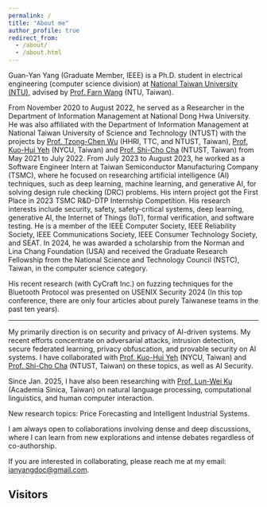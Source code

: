 ```yaml
---
permalink: /
title: "About me"
author_profile: true
redirect_from:
  - /about/
  - /about.html
---
```


<!-- > [My publication list](https://scholar.google.com/citations?user=iCdd6fAAAAAJ&hl=en) -->

Guan-Yan Yang (Graduate Member, IEEE) is a Ph.D. student in electrical engineering (computer science division) at [National Taiwan University (NTU)](https://www.ntu.edu.tw/english/), advised by [Prof. Farn Wang](https://cc.ee.ntu.edu.tw/~farn/) (NTU, Taiwan).

From November 2020 to August 2022, he served as a Researcher in the Department of Information Management at National Dong Hwa University. He was also affiliated with the Department of Information Management at National Taiwan University of Science and Technology (NTUST) with the projects by [Prof. Tzong-Chen Wu](https://www.cs.ntust.edu.tw/p/406-1102-104683,r2079.php) (HHRI, TTC, and NTUST, Taiwan), [Prof. Kuo-Hui Yeh](https://scholar.google.com.tw/citations?user=nLG4OMAAAAAJ&hl=zh-TW) (NYCU, Taiwan) and [Prof. Shi-Cho Cha](https://www.cs.ntust.edu.tw/p/405-1102-106269,c10961.php?Lang=en) (NTUST, Taiwan) from May 2021 to July 2022. From July 2023 to August 2023, he worked as a Software Engineer Intern at Taiwan Semiconductor Manufacturing Company (TSMC), where he focused on researching artificial intelligence (AI) techniques, such as deep learning, machine learning, and generative AI, for solving design rule checking (DRC) problems. His intern project got the First Place in 2023 TSMC R&D-DTP Internship Competition. His research interests include security, safety, safety-critical systems, deep learning, generative AI, the Internet of Things (IoT), formal verification, and software testing. 
He is a member of the IEEE Computer Society, IEEE Reliability Society, IEEE Communications Society, IEEE Consumer Technology Society, and SEAT. In 2024, he was awarded a scholarship from the Norman and Lina Chang Foundation (USA) and received the Graduate Research Fellowship from the National Science and Technology Council (NSTC), Taiwan, in the computer science category.

His recent research (with CyCraft Inc.) on fuzzing techniques for the Bluetooth Protocol was presented on USENIX Security 2024 (In this top conference, there are only four articles about purely Taiwanese teams in the past ten years).

<!-- (My [Curriculum Vitae]()) -->

---

My primarily direction is on security and privacy of AI-driven systems. My recent efforts concentrate on adversarial attacks, intrusion detection, secure federated learning, privacy obfuscation, and provable security on AI systems. I have collaborated with [Prof. Kuo-Hui Yeh](https://scholar.google.com.tw/citations?user=nLG4OMAAAAAJ&hl=zh-TW) (NYCU, Taiwan) and [Prof. Shi-Cho Cha](https://www.cs.ntust.edu.tw/p/405-1102-106269,c10961.php?Lang=en) (NTUST, Taiwan) on these topics, as well as AI Security.

Since Jan. 2025, I have also been researching with [Prof. Lun-Wei Ku](https://homepage.iis.sinica.edu.tw/pages/lwku/vita_en.html) (Academia Sinica, Taiwan) on natural language processing, computational linguistics, and human computer interaction.

New research topics: Price Forecasting and Intelligent Industrial Systems.

I am always open to collaborations involving dense and deep discussions, where I can learn from new explorations and intense debates regardless of co-authorship.

If you are interested in collaborating, please reach me at my email: [ianyangdoc@gmail.com](mailto:ianyangdoc@gmail.com).


## Visitors

<br>
<script type="text/javascript" id="clstr_globe" src="//clustrmaps.com/globe.js?d=JbSHTtGE3GD1BUYExmhe9kfiyfxHKYRmkL8s4_oNn9M&w=200"></script>